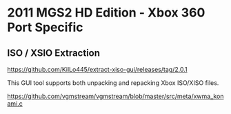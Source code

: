 # 2011 MGS2 HD Edition - Xbox 360 Port Specific

## ISO / XSIO Extraction
https://github.com/KilLo445/extract-xiso-gui/releases/tag/2.0.1

This GUI tool supports both unpacking and repacking Xbox ISO/XISO files.



https://github.com/vgmstream/vgmstream/blob/master/src/meta/xwma_konami.c
